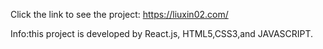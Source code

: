 Click the link to see the project:
https://liuxin02.com/

Info:this project is developed by React.js, HTML5,CSS3,and JAVASCRIPT.
